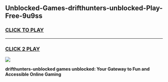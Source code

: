 
## Unblocked-Games-drifthunters-unblocked-Play-Free-9u9ss
<h3>
<a href="https://premium76.site?title=drifthunters-unblocked&ref=23A">CLICK TO PLAY</a></h3>
<hr>

<h3>
<a href="https://premium76.site?title=drifthunters-unblocked&ref=23A">CLICK 2 PLAY</a>
  
</h3>

<a href="https://premium76.site?title=drifthunters-unblocked&ref=23A"><img src="https://clearcache.store/games.png"></a>


**drifthunters-unblocked games unblocked: Your Gateway to Fun and Accessible Online Gaming**
